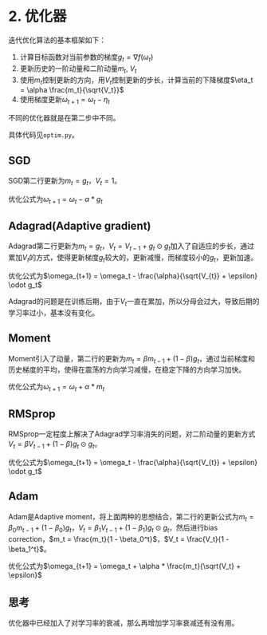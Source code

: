 # 2. 优化器

迭代优化算法的基本框架如下：

1. 计算目标函数对当前参数的梯度$g_t = \nabla f(\omega _t)$
2. 更新历史的一阶动量和二阶动量$m_t$, $V_t$
3. 使用$m_t$控制更新的方向，用$V_t$控制更新的步长，计算当前的下降梯度$\eta_t = \alpha \frac{m_t}{\sqrt{V_t}}$
4. 使用梯度更新$\omega_{t+1} = \omega_t - \eta_t$

不同的优化器就是在第二步中不同。

具体代码见```optim.py```。

## SGD

SGD第二行更新为$m_{t} = g_t$，$V_t = 1$。

优化公式为$\omega_{t+1} = \omega_t - \alpha * g_t$

## Adagrad(Adaptive gradient)

Adagrad第二行更新为$m_{t} = g_{t}$，$V_{t} = V_{t-1} + g_t \odot g_t$加入了自适应的步长，通过累加$V_t$的方式，使得更新梯度$g_t$较大的，更新减慢，而梯度较小的$g_t$，更新加速。

优化公式为$\omega_{t+1} = \omega_t - \frac{\alpha}{\sqrt{V_{t}} + \epsilon} \odot g_t$

Adagrad的问题是在训练后期，由于$V_t$一直在累加，所以分母会过大，导致后期的学习率过小，基本没有变化。

## Moment

Moment引入了动量，第二行的更新为$m_t = \beta m_{t-1} + 
(1 - \beta) g_t$，通过当前梯度和历史梯度的平均，使得在震荡的方向学习减慢，在稳定下降的方向学习加快。

优化公式为$\omega_{t+1} = \omega_t + \alpha * m_t$  

## RMSprop

RMSprop一定程度上解决了Adagrad学习率消失的问题，对二阶动量的更新方式$V_{t} = \beta V_{t-1} + (1 - \beta)g_t \odot g_t$。

优化公式为$\omega_{t+1} = \omega_t - \frac{\alpha}{\sqrt{V_{t}} + \epsilon} \odot g_t$

## Adam

Adam是Adaptive moment，将上面两种的思想结合，第二行的更新公式为$m_t = \beta_0 m_{t-1} + (1 - \beta_0) g_t$，$V_{t} = \beta_1 V_{t-1} + (1-\beta_1)g_t \odot g_t$，然后进行bias correction，$m_t = \frac{m_t}{1 - \beta_0^t}$，$V_t = \frac{V_t}{1 - \beta_1^t}$。

优化公式为$\omega_{t+1} = \omega_t + \alpha * \frac{m_t}{\sqrt{V_t} + \epsilon}$

## 思考

优化器中已经加入了对学习率的衰减，那么再增加学习率衰减还有没有用。
